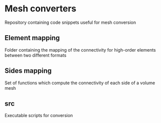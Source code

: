 # Mesh converters
Repository containing code snippets useful for mesh conversion

## Element mapping
Folder containing the mapping of the connectivity for high-order elements between two different formats

## Sides mapping
Set of functions which compute the connectivity of each side of a volume mesh

## src
Executable scripts for conversion

